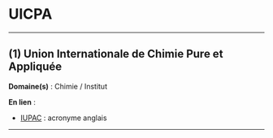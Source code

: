 # UICPA

--------------------

## (1) Union Internationale de Chimie Pure et Appliquée

**Domaine(s)** : Chimie / Institut

**En lien** :

+ [IUPAC](../I/iupac.md) : acronyme anglais

--------------------